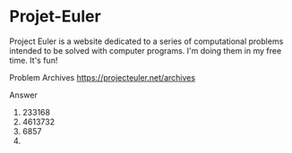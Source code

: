 # Projet-Euler
Project Euler is a website dedicated to a series of computational problems intended to be solved with computer programs. I'm doing them in my free time. It's fun! 



Problem Archives  https://projecteuler.net/archives


Answer
1. 233168
2. 4613732
3. 6857
4.

